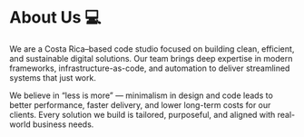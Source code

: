 # About Us 💻

We are a Costa Rica–based code studio focused on building clean, efficient, and
sustainable digital solutions. Our team brings deep expertise in modern
frameworks, infrastructure-as-code, and automation to deliver streamlined systems
that just work.

We believe in “less is more” — minimalism in design and code leads to better
performance, faster delivery, and lower long-term costs for our clients. Every
solution we build is tailored, purposeful, and aligned with real-world business
needs.
